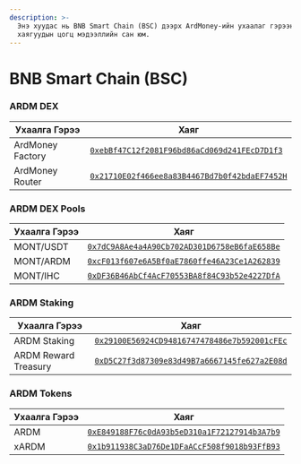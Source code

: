 ```yaml
---
description: >-
  Энэ хуудас нь BNB Smart Chain (BSC) дээрх ArdMoney-ийн ухаалаг гэрээний
  хаягуудын цогц мэдээллийн сан юм.
---
```


# BNB Smart Chain (BSC)

### ARDM DEX

| Ухаалга Гэрээ    | Хаяг                                                                                                                    |
| ---------------- | ----------------------------------------------------------------------------------------------------------------------- |
| ArdMoney Factory | [`0xebBf47C12f2081F96bd86aCd069d241FEcD7D1f3`](https://bscscan.com/address/0xebBf47C12f2081F96bd86aCd069d241FEcD7D1f3)  |
| ArdMoney Router  | [`0x21710E02f466ee8a83B4467Bd7b0f42bdaEF7452H`](https://bscscan.com/address/0x21710E02f466ee8a83B4467Bd7b0f42bdaEF7452) |

### ARDM DEX Pools

| Ухаалга Гэрээ | Хаяг                                                                                                                   |
| ------------- | ---------------------------------------------------------------------------------------------------------------------- |
| MONT/USDT     | [`0x7dC9A8Ae4a4A90Cb702AD301D6758eB6faE658Be`](https://bscscan.com/address/0x7dc9a8ae4a4a90cb702ad301d6758eb6fae658be) |
| MONT/ARDM     | [`0xcF013f607e6A5Bf0aE7860ffe46A23Ce1A262839`](https://bscscan.com/address/0xcf013f607e6a5bf0ae7860ffe46a23ce1a262839) |
| MONT/IHC      | [`0xDF36B46AbCf4AcF70553BA8f84C93b52e4227DfA`](https://bscscan.com/address/0xdf36b46abcf4acf70553ba8f84c93b52e4227dfa) |

### ARDM Staking

| Ухаалга Гэрээ        | Хаяг                                                                                                                   |
| -------------------- | ---------------------------------------------------------------------------------------------------------------------- |
| ARDM Staking         | [`0x29100E56924CD94816747478486e7b592001cFEc`](https://bscscan.com/address/0x29100E56924CD94816747478486e7b592001cFEc) |
| ARDM Reward Treasury | [`0xD5C27f3d87309e83d49B7a6667145fe627a2E08d`](https://bscscan.com/address/0xD5C27f3d87309e83d49B7a6667145fe627a2E08d) |

### ARDM Tokens

| Ухаалга Гэрээ | Хаяг                                                                                                                                                              |
| ------------- | ----------------------------------------------------------------------------------------------------------------------------------------------------------------- |
| ARDM          | [`0xE849188F76c0dA93b5eD310a1F72127914b3A7b9`](https://bscscan.com/token/0xE849188F76c0dA93b5eD310a1F72127914b3A7b9?a=0x29100E56924CD94816747478486e7b592001cFEc) |
| xARDM         | [`0x1b911938C3aD76De1DFaACcF508f9018b93FfB93`](https://bscscan.com/address/0x1b911938c3ad76de1dfaaccf508f9018b93ffb93)                                            |
